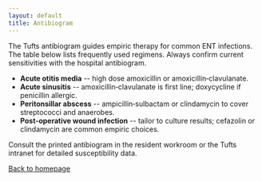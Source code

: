 ```yaml
---
layout: default
title: Antibiogram
---
```

The Tufts antibiogram guides empiric therapy for common ENT infections. The table below lists frequently used regimens. Always confirm current sensitivities with the hospital antibiogram.

-   **Acute otitis media** -- high dose amoxicillin or amoxicillin‑clavulanate.
-   **Acute sinusitis** -- amoxicillin‑clavulanate is first line; doxycycline if penicillin allergic.
-   **Peritonsillar abscess** -- ampicillin‑sulbactam or clindamycin to cover streptococci and anaerobes.
-   **Post‑operative wound infection** -- tailor to culture results; cefazolin or clindamycin are common empiric choices.

Consult the printed antibiogram in the resident workroom or the Tufts intranet for detailed susceptibility data.

[Back to homepage](index.html)
